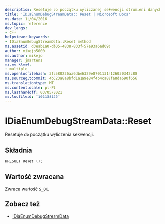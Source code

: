 ```yaml
---
description: Resetuje do początku wyliczanej sekwencji strumieni danych debugowania.
title: 'IDiaEnumDebugStreamData:: Reset | Microsoft Docs'
ms.date: 11/04/2016
ms.topic: reference
dev_langs:
- C++
helpviewer_keywords:
- IDiaEnumDebugStreamData::Reset method
ms.assetid: d3eab1a0-db05-4838-833f-57e93a6ad096
author: mikejo5000
ms.author: mikejo
manager: jmartens
ms.workload:
- multiple
ms.openlocfilehash: 3fd580226aa6dbe6329e87011314126030342c88
ms.sourcegitcommit: 4b323a8a8bfd1a1a9e84f4b4ca88fa8da690f656
ms.translationtype: MT
ms.contentlocale: pl-PL
ms.lasthandoff: 03/05/2021
ms.locfileid: "102158155"
---
```

# <a name="idiaenumdebugstreamdatareset"></a>IDiaEnumDebugStreamData::Reset
Resetuje do początku wyliczenia sekwencji.

## <a name="syntax"></a>Składnia

```C++
HRESULT Reset ();
```

## <a name="return-value"></a>Wartość zwracana
 Zwraca wartość `S_OK`.

## <a name="see-also"></a>Zobacz też
- [IDiaEnumDebugStreamData](../../debugger/debug-interface-access/idiaenumdebugstreamdata.md)
